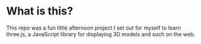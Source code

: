 # What is this?
This repo was a fun little afternoon project I set out for myself to learn three.js, a JavaScript library for displaying 3D models and such on the web.

